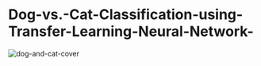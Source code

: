 # Dog-vs.-Cat-Classification-using-Transfer-Learning-Neural-Network-
![dog-and-cat-cover](https://github.com/TariqAi/Dog-vs.-Cat-Classification-using-Transfer-Learning-Neural-Network-/assets/145915009/00277024-3ce0-450a-a236-06114b8bde48)

